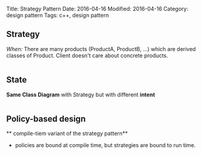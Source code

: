 Title: Strategy Pattern
Date: 2016-04-16
Modified: 2016-04-16 
Category: design pattern
Tags: c++, design pattern 

## Strategy 
*When:* There are many products (ProductA, ProductB, ...) which are derived classes of Product.
Client doesn't care about concrete products. 


```c++

```

## State
**Same Class Diagram** with Strategy but with different **intent**

```c++
```

## Policy-based design
** compile-tiem variant of the strategy pattern**
- policies are bound at compile time, but strategies are bound to run time.







